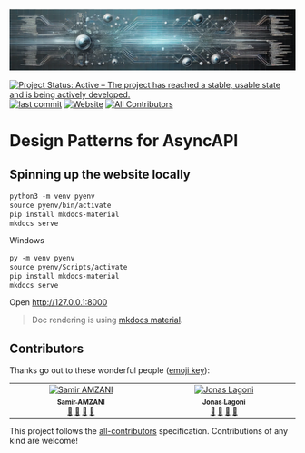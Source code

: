 [![Design patterns](./patterns/assets/images/banner.png)](https://jonaslagoni.github.io/design-patterns)

[![Project Status: Active – The project has reached a stable, usable state and is being actively developed.](https://www.repostatus.org/badges/latest/active.svg)](https://www.repostatus.org/#active)
[![last commit](https://img.shields.io/github/last-commit/jonaslagoni/design-patterns)](https://github.com/jonaslagoni/design-patterns/commits/main)
[![Website](https://img.shields.io/website?label=website&url=https%3A%2F%2Fjonaslagoni.github.io%2Fdesign-patterns)](https://jonaslagoni.github.io/design-patterns/)  <!-- ALL-CONTRIBUTORS-BADGE:START - Do not remove or modify this section -->
[![All Contributors](https://img.shields.io/badge/all_contributors-2-orange.svg?style=flat-square)](#contributors-)
<!-- ALL-CONTRIBUTORS-BADGE:END -->

# Design Patterns for AsyncAPI


## Spinning up the website locally

```
python3 -m venv pyenv
source pyenv/bin/activate
pip install mkdocs-material
mkdocs serve
```

Windows
```
py -m venv pyenv
source pyenv/Scripts/activate
pip install mkdocs-material
mkdocs serve
```

Open http://127.0.0.1:8000

> Doc rendering is using [mkdocs material](https://squidfunk.github.io/mkdocs-material/).


## Contributors 

Thanks go out to these wonderful people ([emoji key](https://allcontributors.org/docs/en/emoji-key)):

<!-- ALL-CONTRIBUTORS-LIST:START - Do not remove or modify this section -->
<!-- prettier-ignore-start -->
<!-- markdownlint-disable -->
<table>
  <tbody>
    <tr>	  
      <td align="center" valign="top" width="14.28%"><a href="https://github.com/Amzani"><img src="https://avatars.githubusercontent.com/u/554438?v=4?s=100" width="100px;" alt="Samir AMZANI"/><br /><sub><b>Samir AMZANI</b></sub></a><br /> <a href="https://github.com/jonaslagoni/design-patterns/commits?author=Amzani" title="Documentation">📖</a> <a href="#ideas-Amzani" title="Ideas, Planning, & Feedback">🤔</a> <a href="#maintenance-Amzani" title="Maintenance">🚧</a> <a href="https://github.com/jonaslagoni/design-patterns/pulls?q=is%3Apr+reviewed-by%3AAmzani" title="Reviewed Pull Requests">👀</a></td>
      <td align="center" valign="top" width="14.28%"><a href="https://github.com/jonaslagoni"><img src="https://avatars.githubusercontent.com/u/13396189?v=4?s=100" width="100px;" alt="Jonas Lagoni"/><br /><sub><b>Jonas Lagoni</b></sub></a><br /> <a href="https://github.com/asyncapi/modelina/commits?author=jonaslagoni" title="Documentation">📖</a> <a href="#ideas-jonaslagoni" title="Ideas, Planning, & Feedback">🤔</a> <a href="#maintenance-jonaslagoni" title="Maintenance">🚧</a> <a href="https://github.com/asyncapi/modelina/pulls?q=is%3Apr+reviewed-by%3Ajonaslagoni" title="Reviewed Pull Requests">👀</a></td>
    </tr>
  </tbody>
</table>

<!-- markdownlint-restore -->
<!-- prettier-ignore-end -->

<!-- ALL-CONTRIBUTORS-LIST:END -->

This project follows the [all-contributors](https://github.com/all-contributors/all-contributors) specification. Contributions of any kind are welcome!
